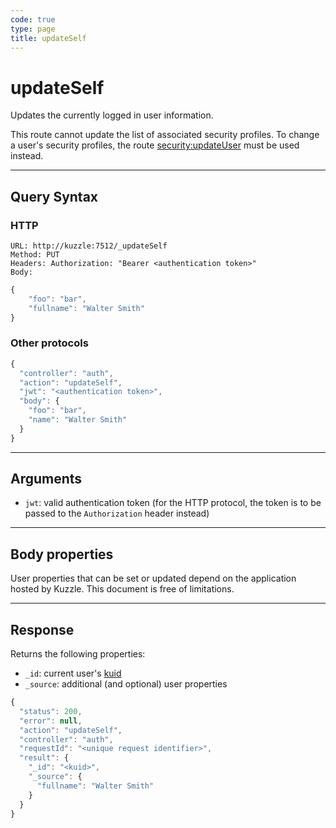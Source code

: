 ```yaml
---
code: true
type: page
title: updateSelf
---
```


# updateSelf



Updates the currently logged in user information.

This route cannot update the list of associated security profiles. To change a user's security profiles, the route [security:updateUser](/core/1/api/api-reference/controller-security/update-user/) must be used instead.

---

## Query Syntax

### HTTP

```http
URL: http://kuzzle:7512/_updateSelf
Method: PUT
Headers: Authorization: "Bearer <authentication token>"
Body:
```

```js
{
    "foo": "bar",
    "fullname": "Walter Smith"
}
```

### Other protocols

```js
{
  "controller": "auth",
  "action": "updateSelf",
  "jwt": "<authentication token>",
  "body": {
    "foo": "bar",
    "name": "Walter Smith"
  }
}
```

---

## Arguments

- `jwt`: valid authentication token (for the HTTP protocol, the token is to be passed to the `Authorization` header instead)

---

## Body properties

User properties that can be set or updated depend on the application hosted by Kuzzle. This document is free of limitations.

---

## Response

Returns the following properties:

- `_id`: current user's [kuid](/core/1/guide/guides/essentials/user-authentication/#kuzzle-user-identifier-kuid)
- `_source`: additional (and optional) user properties

```js
{
  "status": 200,
  "error": null,
  "action": "updateSelf",
  "controller": "auth",
  "requestId": "<unique request identifier>",
  "result": {
    "_id": "<kuid>",
    "_source": {
      "fullname": "Walter Smith"
    }
  }
}
```
